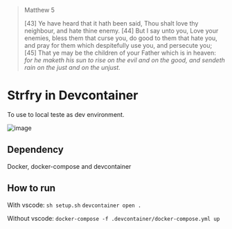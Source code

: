 > Matthew 5
>
> [43] Ye have heard that it hath been said, Thou shalt love thy neighbour, and hate thine enemy. [44] But I say unto you, Love your enemies, bless them that curse you, do good to them that hate you, and pray for them which despitefully use you, and persecute you; [45] That ye may be the children of your Father which is in heaven: *for he maketh his sun to rise on the evil and on the good, and sendeth rain on the just and on the unjust.*

# Strfry in Devcontainer
To use to local teste as dev environment.

![image](./print.png)

## Dependency
Docker, docker-compose and devcontainer

## How to run
With vscode: 
`sh setup.sh`
`devcontainer open .`

Without vscode:
`docker-compose -f .devcontainer/docker-compose.yml up`
